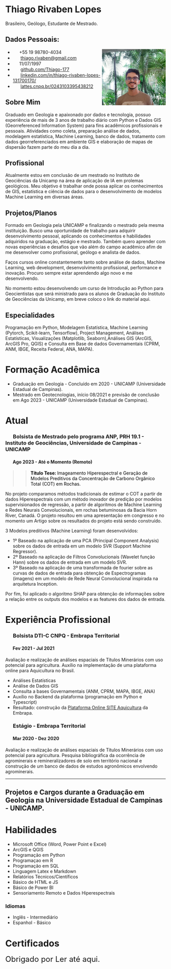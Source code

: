 
# Thiago Rivaben Lopes
Brasileiro, Geólogo, Estudante de Mestrado. 

## Dados Pessoais:

<img style="float: right;" src="media/perfil.png" width=200px>

- <img src="https://raw.githubusercontent.com/FortAwesome/Font-Awesome/6.x/svgs/brands/whatsapp.svg" width="20" height="15">+55 19 98780-4034
- <img src="https://raw.githubusercontent.com/FortAwesome/Font-Awesome/6.x/svgs/solid/envelope.svg" width="20" height="15"> thiago.rivaben@gmail.com
- <img src="https://raw.githubusercontent.com/FortAwesome/Font-Awesome/6.x/svgs/solid/cake-candles.svg" width="20" height="15">11/07/1997
- <img src="https://raw.githubusercontent.com/FortAwesome/Font-Awesome/6.x/svgs/brands/github.svg" width="20" height="15"> [github.com/Thiago-177](https://github.com/Thiago-177)
- <img src="https://raw.githubusercontent.com/FortAwesome/Font-Awesome/6.x/svgs/brands/linkedin.svg" width="20" height="15"> [linkedin.com/in/thiago-rivaben-lopes-131700170/](https://www.linkedin.com/in/thiago-rivaben-lopes-131700170/)
- <img src="https://raw.githubusercontent.com/FortAwesome/Font-Awesome/6.x/svgs/regular/file-lines.svg" width="20" height="15"> [lattes.cnpq.br/0243103395438212](http://lattes.cnpq.br/0243103395438212)

## Sobre Mim
Graduado em Geologia e apaixonado por dados e tecnologia, possuo experiência de mais de 3 anos de trabalho diário com Python e Dados GIS (Georreferenced Information System) para fins acadêmicos profissionais e pessoais. Atividades como coleta, preparação análise de dados, modelagem estatística, Machine Learning, banco de dados, tratamento com dados georreferenciados em ambiente GIS e elaboração de mapas de dispersão fazem parte do meu dia a dia. 

## Profissional
Atualmente estou em conclusão de um mestrado no Instituto de Geociências da Unicamp na área de aplicação de IA em prolemas geológicos. Meu objetivo é trabalhar onde possa aplicar os conhecimentos de GIS, estatística e ciência de dados para o desenvolvimento de modelos Machine Learning em diversas áreas. 

## Projetos/Planos
Formado em Geologia pela UNICAMP e finalizando o mestrado pela mesma instituição. Busco uma oportunidade de trabalho para adquirir desenvolvimento pessoal, aplicando os conhecimentos e habilidades adquiridos na graduação, estágio e mestrado. Também quero aprender com novas experiências e desafios que vão além do campo acadêmico afim de me desenvolver como profissional, geólogo e analista de dados.  

Faços cursos online constantemente tanto sobre análise de dados, Machine Learning, web development, desenvolvimento profissional, performance e inovação. Procuro sempre estar aprendendo algo novo e me desenvolvendo.

No momento estou desenvolvendo um curso de Introdução ao Python para Geocientistas que será ministrado para os alunos de Graduação do Instituto de Geociências da Unicamp, em breve coloco o link do material aqui.

## Especialidades 
Programação em Python, Modelagem Estatística, Machine Learning (Pytorch, Scikit-learn, Tensorflow), Project Management, Análises Estatísticas, Visualizações (Matplotlib, Seaborn),Análises GIS (ArcGIS, ArcGIS Pro, QGIS) e Consulta em Base de dados Governamentais (CPRM, ANM, IBGE, Receita Federal, ANA, MAPA). 

# Formação Acadêmica
- Graduação em Geologia - Concluído em 2020 - UNICAMP (Universidade Estadual de Campinas).
- Mestrado em Geotecnologias, início 08/2021 e previsão de conclusão em Ago 2023 - UNICAMP (Universidade Estadual de Campinas).

# Atual
### <img src="https://raw.githubusercontent.com/FortAwesome/Font-Awesome/6.x/svgs/solid/id-card-clip.svg" width="20" height="15"> Bolsista de Mestrado pelo programa ANP, PRH 19.1 - Instituto de Geociências, Universidade de Campinas - UNICAMP 
#### <img src="https://raw.githubusercontent.com/FortAwesome/Font-Awesome/6.x/svgs/regular/calendar-days.svg" width="20" height="15"> Ago 2023 - Até o Momento (Remoto) 

> ><span style="color:black"> <strong>Título Tese: </strong>Imageamento Hiperespectral e Geração de Modelos Preditivos da Concentração de Carbono Orgânico Total (COT) em Rochas. 

No projeto comparamos métodos tradicionais de estimar o COT a partir de dados Hiperespectrais com um método inovador de predição por modelos supervisionados de regressão, a partir de algoritmos de Machine Learning e Redes Neurais Convolucionais, em rochas betuminosas da Bacia Horn River, Canadá. O projeto resultou em uma apresentação em congresso e no momento um Artigo sobre os resultados do projeto está sendo construído.

3 Modelos preditivos (Machine Learning) foram desenvolvidos:

- 1º Baseado na aplicação de uma PCA (Principal Component Analysis) sobre os dados de entrada em um modelo SVR (Support Machine Regressor).
- 2º Baseado na aplicação de Filtros Convolucionais (Wavelet função Hann) sobre os dados de entrada em um modelo SVR.
- 3º Baseado na aplicação de uma transformada de fourier sobre as curvas de dados de entrada para obtenção de Espectrogramas (imagens) em um modelo de Rede Neural Convolucional inspirada na arquitetura Inception.

Por fim, foi aplicado o algoritmo SHAP para obtenção de informações sobre a relação entre os outputs dos modelos e as features dos dados de entrada.

# Experiência Profissional
### <img src="https://raw.githubusercontent.com/FortAwesome/Font-Awesome/6.x/svgs/solid/id-badge.svg" width="20" height="15"> Bolsista DTI-C CNPQ - Embrapa Territorial
#### <img src="https://raw.githubusercontent.com/FortAwesome/Font-Awesome/6.x/svgs/regular/calendar-days.svg" width="20" height="15"> Fev 2021 - Jul 2021

Avaliação e realização de análises espaciais de Títulos Minerários com uso potencial para agricultura. Auxílio na implementação de uma plataforma online para Aquicultura no Brasil.
- Análises Estatísticas 
- Análise de Dados GIS
- Consulta a bases Governamentais (ANM, CPRM, MAPA, IBGE, ANA)
- Auxílio no Backend da plataforma (programação em  Python e Typescript)
- Resultado: construção da [Plataforma Online SITE Aquicultura](https://mapas.cnpm.embrapa.br/apps/site_aquicultura/#/map) da Embrapa.

### <img src="https://raw.githubusercontent.com/FortAwesome/Font-Awesome/6.x/svgs/solid/id-badge.svg" width="20" height="15"> Estágio - Embrapa Territorial
#### <img src="https://raw.githubusercontent.com/FortAwesome/Font-Awesome/6.x/svgs/regular/calendar-days.svg" width="20" height="15"> Mar 2020 - Dez 2020

Avaliação e realização de análises espaciais de Títulos Minerários com uso potencial para agricultura. Pesquisa bibliográfica da ocorrência de agrominerais e remineralizadores de solo em território nacional e construção de um banco de dados de estudos agronômicos envolvendo agrominerais.

---
## Projetos e Cargos durante a Graduação em Geologia na Universidade Estadual de Campinas - UNICAMP.

# Habilidades 
- Microsoft Office (Word, Power Point e Excel)
- ArcGIS e QGIS
- Programação em Python 
- Programaçao em R
- Programação em SQL
- Linguagem Latex e Markdown
- Relatórios Técnicos/Científicos 
- Básico de HTML e JS
- Básico de Power BI
- Sensoriamento Remoto e Dados Hiperespectrais
### Idiomas
- Inglês - Intermediário
- Espanhol - Básico

# Certificados 



<p><font size="5"> Obrigado por Ler até aqui. 



